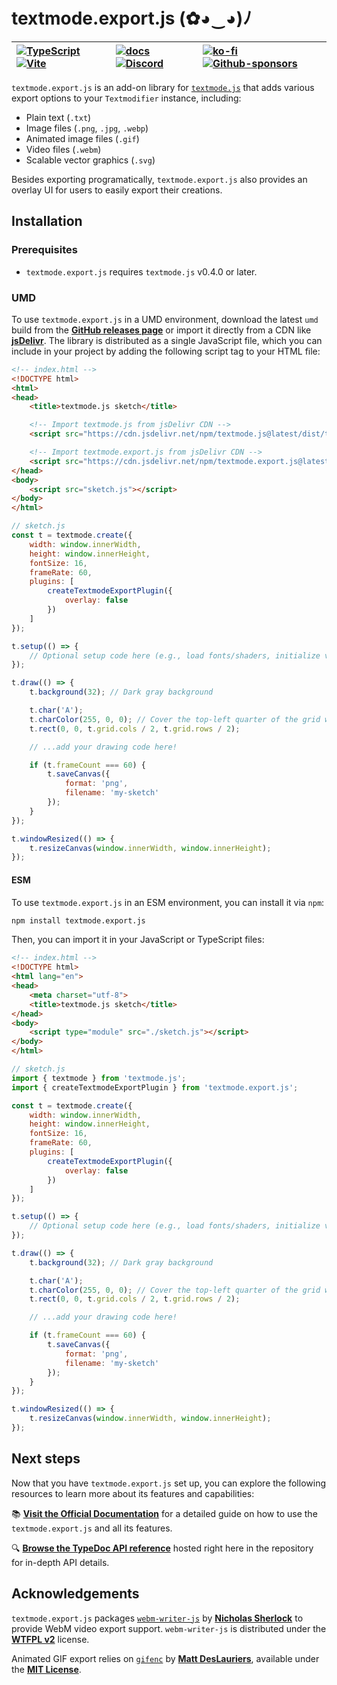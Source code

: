 # textmode.export.js (✿◕‿◕)ﾉ

<div align="center">

| [![TypeScript](https://img.shields.io/badge/TypeScript-3178C6?logo=typescript&logoColor=white)](https://www.typescriptlang.org/) [![Vite](https://img.shields.io/badge/Vite-646CFF?logo=vite&logoColor=white)](https://vitejs.dev/) | [![docs](https://img.shields.io/badge/docs-vitepress-646cff?logo=vitepress&logoColor=white)](https://code.textmode.art/docs/exporting.html) [![Discord](https://img.shields.io/discord/1357070706181017691?color=5865F2&label=Discord&logo=discord&logoColor=white)](https://discord.gg/sjrw8QXNks) | [![ko-fi](https://shields.io/badge/ko--fi-donate-ff5f5f?logo=ko-fi)](https://ko-fi.com/V7V8JG2FY) [![Github-sponsors](https://img.shields.io/badge/sponsor-30363D?logo=GitHub-Sponsors&logoColor=#EA4AAA)](https://github.com/sponsors/humanbydefinition) |
|:-------------|:-------------|:-------------|

</div>

`textmode.export.js` is an add-on library for [`textmode.js`](https://github.com/humanbydefinition/textmode.js) that adds various export options to your `Textmodifier` instance, including:
- Plain text (`.txt`)
- Image files (`.png`, `.jpg`, `.webp`)
- Animated image files (`.gif`)
- Video files (`.webm`)
- Scalable vector graphics (`.svg`)

Besides exporting programatically, `textmode.export.js` also provides an overlay UI for users to easily export their creations.

## Installation

### Prerequisites
- `textmode.export.js` requires `textmode.js` v0.4.0 or later.

### UMD

To use `textmode.export.js` in a UMD environment, download the latest `umd` build from the [**GitHub releases page**](https://github.com/humanbydefinition/textmode.export.js/releases/) or import it directly from a CDN like [**jsDelivr**](https://www.jsdelivr.com/package/npm/textmode.export.js). The library is distributed as a single JavaScript file, which you can include in your project by adding the following script tag to your HTML file:

```html
<!-- index.html -->
<!DOCTYPE html>
<html>
<head>
    <title>textmode.js sketch</title>

    <!-- Import textmode.js from jsDelivr CDN -->
    <script src="https://cdn.jsdelivr.net/npm/textmode.js@latest/dist/textmode.umd.js"></script>

    <!-- Import textmode.export.js from jsDelivr CDN -->
    <script src="https://cdn.jsdelivr.net/npm/textmode.export.js@latest/dist/textmode.export.umd.js"></script>
</head>
<body>
    <script src="sketch.js"></script>
</body>
</html>
```

```javascript
// sketch.js
const t = textmode.create({
    width: window.innerWidth,
    height: window.innerHeight,
    fontSize: 16,
    frameRate: 60,
    plugins: [
        createTextmodeExportPlugin({
            overlay: false
        })
    ]
});

t.setup(() => {
    // Optional setup code here (e.g., load fonts/shaders, initialize variables that access 't')
});

t.draw(() => {
    t.background(32); // Dark gray background

    t.char('A');
    t.charColor(255, 0, 0); // Cover the top-left quarter of the grid with a rectangle of red 'A's
    t.rect(0, 0, t.grid.cols / 2, t.grid.rows / 2);

    // ...add your drawing code here!

    if (t.frameCount === 60) {
        t.saveCanvas({
            format: 'png',
            filename: 'my-sketch'
        });
    }
});

t.windowResized(() => {
    t.resizeCanvas(window.innerWidth, window.innerHeight);
});
```

#### ESM

To use `textmode.export.js` in an ESM environment, you can install it via `npm`:

```bash
npm install textmode.export.js
```

Then, you can import it in your JavaScript or TypeScript files:

```html
<!-- index.html -->
<!DOCTYPE html>
<html lang="en">
<head>
    <meta charset="utf-8">
    <title>textmode.js sketch</title>
</head>
<body>
    <script type="module" src="./sketch.js"></script>
</body>
</html>
```

```javascript
// sketch.js
import { textmode } from 'textmode.js';
import { createTextmodeExportPlugin } from 'textmode.export.js';

const t = textmode.create({
    width: window.innerWidth,
    height: window.innerHeight,
    fontSize: 16,
    frameRate: 60,
    plugins: [
        createTextmodeExportPlugin({
            overlay: false
        })
    ]
});

t.setup(() => {
    // Optional setup code here (e.g., load fonts/shaders, initialize variables that access 't')
});

t.draw(() => {
    t.background(32); // Dark gray background

    t.char('A');
    t.charColor(255, 0, 0); // Cover the top-left quarter of the grid with a rectangle of red 'A's
    t.rect(0, 0, t.grid.cols / 2, t.grid.rows / 2);

    // ...add your drawing code here!

    if (t.frameCount === 60) {
        t.saveCanvas({
            format: 'png',
            filename: 'my-sketch'
        });
    }
});

t.windowResized(() => {
    t.resizeCanvas(window.innerWidth, window.innerHeight);
});
```

## Next steps

Now that you have `textmode.export.js` set up, you can explore the following resources to learn more about its features and capabilities:

📚 **[Visit the Official Documentation](https://code.textmode.art/docs/exporting.html)** for a detailed guide on how to use the `textmode.export.js` and all its features.

🔍 **[Browse the TypeDoc API reference](docs/README.md)** hosted right here in the repository for in-depth API details.

## Acknowledgements

`textmode.export.js` packages [`webm-writer-js`](https://github.com/thenickdude/webm-writer-js) by [**Nicholas Sherlock**](https://github.com/thenickdude) to provide WebM video export support. `webm-writer-js` is distributed under the [**WTFPL v2**](https://en.wikipedia.org/wiki/WTFPL) license.

Animated GIF export relies on [`gifenc`](https://github.com/mattdesl/gifenc) by [**Matt DesLauriers**](https://github.com/mattdesl), available under the [**MIT License**](https://opensource.org/licenses/MIT).